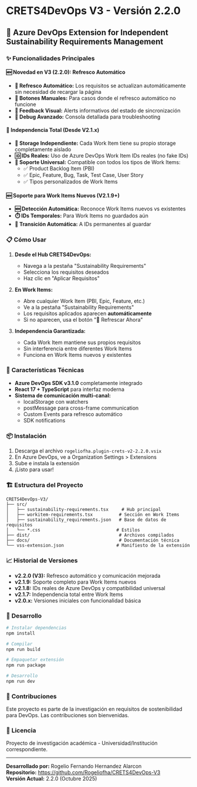 # CRETS4DevOps V3 - Versión 2.2.0

## 🌱 Azure DevOps Extension for Independent Sustainability Requirements Management

### ✨ **Funcionalidades Principales**

#### 🆕 **Novedad en V3 (2.2.0): Refresco Automático**
- **🔄 Refresco Automático:** Los requisitos se actualizan automáticamente sin necesidad de recargar la página
- **📱 Botones Manuales:** Para casos donde el refresco automático no funcione
- **🎯 Feedback Visual:** Alerts informativos del estado de sincronización
- **🧪 Debug Avanzado:** Consola detallada para troubleshooting

#### 🔐 **Independencia Total (Desde V2.1.x)**
- **💾 Storage Independiente:** Cada Work Item tiene su propio storage completamente aislado
- **🆔 IDs Reales:** Uso de Azure DevOps Work Item IDs reales (no fake IDs)
- **🔄 Soporte Universal:** Compatible con todos los tipos de Work Items:
  - ✅ Product Backlog Item (PBI)
  - ✅ Epic, Feature, Bug, Task, Test Case, User Story
  - ✅ Tipos personalizados de Work Items

#### 🆕 **Soporte para Work Items Nuevos (V2.1.9+)**
- **🆕 Detección Automática:** Reconoce Work Items nuevos vs existentes
- **⏱️ IDs Temporales:** Para Work Items no guardados aún
- **🔄 Transición Automática:** A IDs permanentes al guardar

### 📋 **Cómo Usar**

1. **Desde el Hub CRETS4DevOps:**
   - Navega a la pestaña "Sustainability Requirements"
   - Selecciona los requisitos deseados
   - Haz clic en "Aplicar Requisitos"

2. **En Work Items:**
   - Abre cualquier Work Item (PBI, Epic, Feature, etc.)
   - Ve a la pestaña "Sustainability Requirements"
   - Los requisitos aplicados aparecen **automáticamente**
   - Si no aparecen, usa el botón "🔄 Refrescar Ahora"

3. **Independencia Garantizada:**
   - Cada Work Item mantiene sus propios requisitos
   - Sin interferencia entre diferentes Work Items
   - Funciona en Work Items nuevos y existentes

### 🔧 **Características Técnicas**

- **Azure DevOps SDK v3.1.0** completamente integrado
- **React 17 + TypeScript** para interfaz moderna
- **Sistema de comunicación multi-canal:**
  - localStorage con watchers
  - postMessage para cross-frame communication
  - Custom Events para refresco automático
  - SDK notifications

### 📦 **Instalación**

1. Descarga el archivo `rogeliofha.plugin-crets-v2-2.2.0.vsix`
2. En Azure DevOps, ve a Organization Settings > Extensions
3. Sube e instala la extensión
4. ¡Listo para usar!

### 🏗️ **Estructura del Proyecto**

```
CRETS4DevOps-V3/
├── src/
│   ├── sustainability-requirements.tsx     # Hub principal
│   ├── workitem-requirements.tsx          # Sección en Work Items
│   ├── sustainability_requirements.json   # Base de datos de requisitos
│   └── *.css                             # Estilos
├── dist/                                  # Archivos compilados
├── docs/                                  # Documentación técnica
└── vss-extension.json                    # Manifiesto de la extensión
```

### 📈 **Historial de Versiones**

- **v2.2.0 (V3):** Refresco automático y comunicación mejorada
- **v2.1.9:** Soporte completo para Work Items nuevos
- **v2.1.8:** IDs reales de Azure DevOps y compatibilidad universal
- **v2.1.7:** Independencia total entre Work Items
- **v2.0.x:** Versiones iniciales con funcionalidad básica

### 🚀 **Desarrollo**

```bash
# Instalar dependencias
npm install

# Compilar
npm run build

# Empaquetar extensión
npm run package

# Desarrollo
npm run dev
```

### 📝 **Contribuciones**

Este proyecto es parte de la investigación en requisitos de sostenibilidad para DevOps. Las contribuciones son bienvenidas.

### 📄 **Licencia**

Proyecto de investigación académica - Universidad/Institución correspondiente.

---

**Desarrollado por:** Rogelio Fernando Hernandez Alarcon  
**Repositorio:** https://github.com/Rogeliofha/CRETS4DevOps-V3  
**Versión Actual:** 2.2.0 (Octubre 2025)
